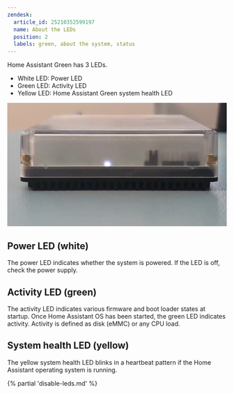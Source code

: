 ```yaml
---
zendesk:
  article_id: 25210352599197
  name: About the LEDs
  position: 2
  labels: green, about the system, status
---
```


Home Assistant Green has 3 LEDs.

- White LED: Power LED
- Green LED: Activity LED
- Yellow LED: Home Assistant Green system health LED

![Clip showing the 3 LEDS on Home Assistant Green](/static/img/green/green_yellow_led_heartbeat.webp)

## Power LED (white)

The power LED indicates whether the system is powered. If the LED is off, check the power supply.

## Activity LED (green)

The activity LED indicates various firmware and boot loader states at startup. Once Home Assistant OS has been started, the green LED indicates activity. Activity is defined as disk (eMMC) or any CPU load.

## System health LED (yellow)

The yellow system health LED blinks in a heartbeat pattern if the Home Assistant operating system is running.

{% partial 'disable-leds.md' %}
